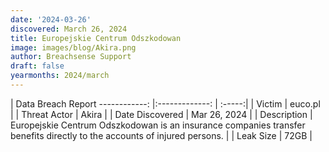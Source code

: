 ```yaml
---
date: '2024-03-26'
discovered: March 26, 2024
title: Europejskie Centrum Odszkodowan
image: images/blog/Akira.png
author: Breachsense Support
draft: false
yearmonths: 2024/march
---
```



| Data Breach Report
------------:     |:-------------:    | :-----:|
| Victim      | euco.pl      | 
| Threat Actor      | Akira      | 
| Date Discovered      | Mar 26, 2024      | 
| Description      | Europejskie Centrum Odszkodowan is an insurance companies transfer benefits directly to the accounts of injured persons.      | 
| Leak Size      | 72GB      | 

